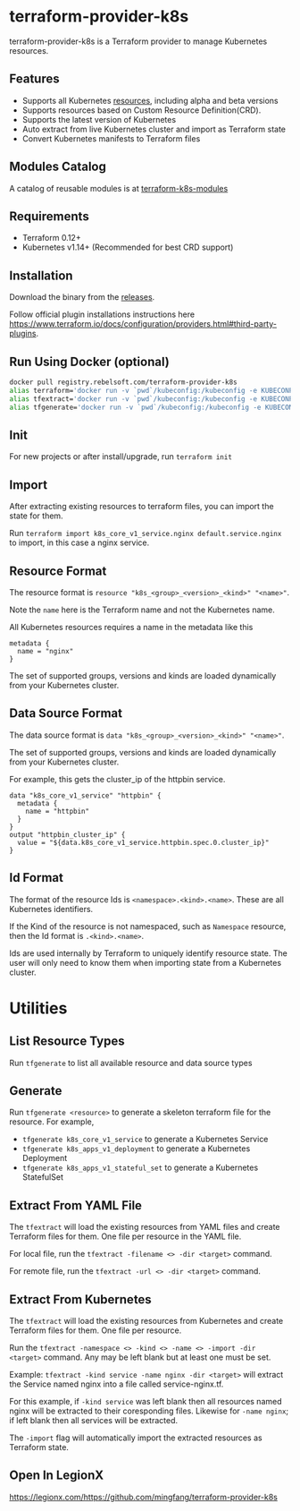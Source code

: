 # terraform-provider-k8s
terraform-provider-k8s is a Terraform provider to manage Kubernetes resources.

## Features
- Supports all Kubernetes [resources](./site), including alpha and beta versions
- Supports resources based on Custom Resource Definition(CRD).
- Supports the latest version of Kubernetes
- Auto extract from live Kubernetes cluster and import as Terraform state
- Convert Kubernetes manifests to Terraform files

## Modules Catalog
A catalog of reusable modules is at [terraform-k8s-modules](https://github.com/mingfang/terraform-k8s-modules)

## Requirements
- Terraform 0.12+
- Kubernetes v1.14+ (Recommended for best CRD support)

## Installation
Download the binary from the [releases](https://github.com/mingfang/terraform-provider-k8s/releases).

Follow official plugin installations instructions here https://www.terraform.io/docs/configuration/providers.html#third-party-plugins.
 
## Run Using Docker (optional)
```sh
docker pull registry.rebelsoft.com/terraform-provider-k8s
alias terraform='docker run -v `pwd`/kubeconfig:/kubeconfig -e KUBECONFIG=/kubeconfig -v `pwd`:/docker -w /docker --rm -it registry.rebelsoft.com/terraform-provider-k8s terraform'
alias tfextract='docker run -v `pwd`/kubeconfig:/kubeconfig -e KUBECONFIG=/kubeconfig -v `pwd`:/docker -w /docker --rm -it registry.rebelsoft.com/terraform-provider-k8s extractor'
alias tfgenerate='docker run -v `pwd`/kubeconfig:/kubeconfig -e KUBECONFIG=/kubeconfig -v `pwd`:/docker -w /docker --rm -it registry.rebelsoft.com/terraform-provider-k8s generator'
```

## Init
For new projects or after install/upgrade, run ```terraform init```

## Import
After extracting existing resources to terraform files, you can import the state for them.

Run ```terraform import k8s_core_v1_service.nginx default.service.nginx``` to import, in this case a nginx service.

## Resource Format
The resource format is ```resource "k8s_<group>_<version>_<kind>" "<name>"```.

Note the ```name``` here is the Terraform name and not the Kubernetes name.  

All Kubernetes resources requires a name in the metadata like this
```hcl
metadata {
  name = "nginx"
}
```

The set of supported groups, versions and kinds are loaded dynamically from your Kubernetes cluster.

## Data Source Format
The data source format is ```data "k8s_<group>_<version>_<kind>" "<name>"```.

The set of supported groups, versions and kinds are loaded dynamically from your Kubernetes cluster.

For example, this gets the cluster_ip of the httpbin service.

```hcl
data "k8s_core_v1_service" "httpbin" {
  metadata {
    name = "httpbin"
  }
}
output "httpbin_cluster_ip" {
  value = "${data.k8s_core_v1_service.httpbin.spec.0.cluster_ip}"
}
```

## Id Format
The format of the resource Ids is ```<namespace>.<kind>.<name>```.  These are all Kubernetes identifiers.

If the Kind of the resource is not namespaced, such as ```Namespace``` resource, then the Id format is ```.<kind>.<name>```.

Ids are used internally by Terraform to uniquely identify resource state.  The user will only need to know them when importing state from a Kubernetes cluster.

# Utilities

## List Resource Types
Run ```tfgenerate``` to list all available resource and data source types

## Generate
Run ```tfgenerate <resource>``` to generate a skeleton terraform file for the resource. For example,

- ```tfgenerate k8s_core_v1_service``` to generate a Kubernetes Service
- ```tfgenerate k8s_apps_v1_deployment``` to generate a Kubernetes Deployment
- ```tfgenerate k8s_apps_v1_stateful_set``` to generate a Kubernetes StatefulSet

## Extract From YAML File
The ```tfextract``` will load the existing resources from YAML files and create Terraform files for them.  One file per resource in the YAML file.

For local file, run the ```tfextract -filename <> -dir <target>``` command.

For remote file, run the ```tfextract -url <> -dir <target>``` command.

## Extract From Kubernetes
The ```tfextract``` will load the existing resources from Kubernetes and create Terraform files for them.  One file per resource.

Run the ```tfextract -namespace <> -kind <> -name <> -import -dir <target>``` command. Any may be left blank but at least one must be set.

Example: ```tfextract -kind service -name nginx -dir <target>``` will extract the Service named nginx into a file called service-nginx.tf.

For this example, if ```-kind service``` was left blank then all resources named nginx will be extracted to their coresponding files.  Likewise for ```-name nginx```; if left blank then all services will be extracted.

The ```-import``` flag will automatically import the extracted resources as Terraform state.

## Open In LegionX
https://legionx.com/https://github.com/mingfang/terraform-provider-k8s
